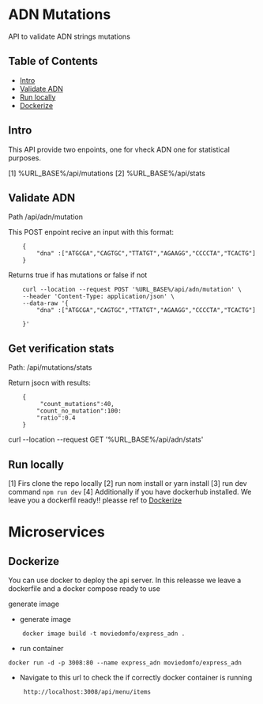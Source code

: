 
# ADN Mutations
 API to validate ADN strings mutations
## Table of Contents

- [Intro ](#Intro)
- [Validate ADN](#Getting-started)
- [Run locally](#Run-locally)
- [Dockerize](#Dockerize)

## Intro

This API provide two enpoints, one for vheck ADN one for statistical purposes.

  [1]  %URL_BASE%/api/mutations
  [2]  %URL_BASE%/api/stats
    

    

## Validate ADN 

Path /api/adn/mutation

This POST enpoint recive an input with this format:
```
    {
        "dna" :["ATGCGA","CAGTGC","TTATGT","AGAAGG","CCCCTA","TCACTG"]
    }
```

Returns true if has mutations or false if not


```
    curl --location --request POST '%URL_BASE%/api/adn/mutation' \
    --header 'Content-Type: application/json' \
    --data-raw '{
        "dna" :["ATGCGA","CAGTGC","TTATGT","AGAAGG","CCCCTA","TCACTG"]

    }'
```

## Get verification stats 

Path:  /api/mutations/stats

Return jsocn with results:

```
    {
         "count_mutations":40, 
        "count_no_mutation":100: 
        "ratio":0.4
    }
```

 curl --location --request GET '%URL_BASE%/api/adn/stats'

## Run locally
  [1] Firs clone the repo locally
  [2] run nom install or yarn install
  [3] run dev command 
    ```
        npm run dev
    ```
  [4] Additionally if you have dockerhub installed. We leave you a dockerfil ready!! 
       pleasse ref to [Dockerize](#Dockerize)

# Microservices

## Dockerize

You can use docker to deploy the api server. In this releasse we leave a dockerfile and a docker compose ready to use


generate image


 * generate image
 
```
    docker image build -t moviedomfo/express_adn .
```

 * run container
 
```
docker run -d -p 3008:80 --name express_adn moviedomfo/express_adn  
```

 * Navigate to this url to check the if correctly docker container is running 
    
        http://localhost:3008/api/menu/items
        